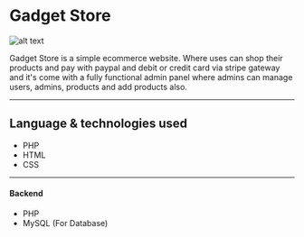 # **Gadget Store**

![alt text](https://www.dropbox.com/s/e8571fe4wn7k6oa/Screenshot%202023-01-03%20220332.png)

Gadget Store is a simple ecommerce website. Where uses can shop their products and pay with paypal and debit or credit card via stripe gateway and it's come with a fully functional admin panel where admins can manage users, admins, products and add products also.
<br />

---

## **Language & technologies used**
* PHP
* HTML
* CSS
---

#### Backend
* PHP
* MySQL (For Database)
